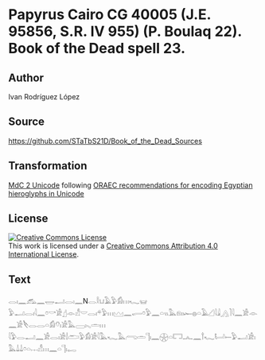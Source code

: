 # Papyrus Cairo CG 40005 (J.E. 95856, S.R. IV 955) (P. Boulaq 22). Book of the Dead spell 23.

## Author 

Ivan Rodríguez López

## Source 

https://github.com/STaTbS21D/Book_of_the_Dead_Sources

## Transformation 

[MdC 2 Unicode](https://statbs21d.github.io/mdc2unicode.html) following [ORAEC recommendations for encoding Egyptian hieroglyphs in Unicode](https://github.com/oraec/recommendations-encoding-hieroglyphs)

## License 

<a rel="license" href="http://creativecommons.org/licenses/by/4.0/"><img alt="Creative Commons License" style="border-width:0" src="https://i.creativecommons.org/l/by/4.0/88x31.png" /></a><br />This work is licensed under a <a rel="license" href="http://creativecommons.org/licenses/by/4.0/">Creative Commons Attribution 4.0 International License</a>.

## Text 

<hiero><rubrum>𓂋𓏤𓈖𓃹𓈖𓉿𓂝𓂋𓏤𓈖</rubrum>N<rubrum>𓂋𓎛𓂓𓄿𓅱𓀁𓏥𓆑</rubrum>𓊠<br>
𓅱𓂝𓂋𓏤𓇋𓈖𓏌𓎡𓀀𓊨𓁹𓀭𓎟𓂋𓏤𓍬𓅱𓏥𓈉𓈖𓂷𓏌𓅱𓈖𓏏𓏭𓅓𓁶𓏤𓆱𓐍𓏏𓄿𓊍𓇋𓇍𓂻𓍘𓇋𓈖𓀀𓁹𓈖𓀀𓌸𓂋𓂋𓏏𓀁𓄣𓏤𓀀𓅓𓈀𓏤𓈅𓏛𓏥<br>
𓇋𓅱𓂋𓂝𓈖𓀀𓂋𓏤𓀀𓌃𓂧𓅱𓀁𓀀𓇋𓅓𓆑𓅓𓂺𓏛𓊹𓏤𓈖𓇽𓏏𓉐𓂜𓈖𓍙𓆑𓂡𓍿𓅱𓂝𓀀𓏤𓅓𓍑𓍑𓏌𓏏𓐖𓀭𓏥𓈖𓏏𓊹𓏤𓉻<br></hiero>